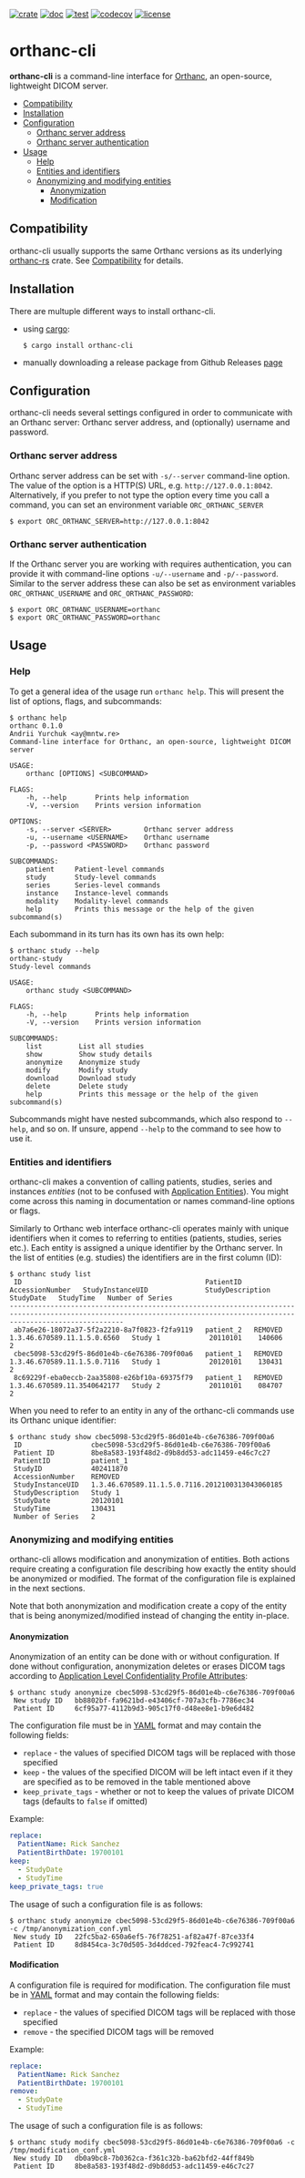 [![crate](https://img.shields.io/crates/v/orthanc-cli.svg)](https://crates.io/crates/orthanc-cli)
[![doc](https://docs.rs/orthanc-cli/badge.svg)](https://docs.rs/orthanc-cli)
[![test](https://github.com/Ch00k/orthanc-cli/workflows/tests/badge.svg)](https://github.com/Ch00k/orthanc-cli/actions)
[![codecov](https://codecov.io/gh/Ch00k/orthanc-cli/branch/master/graphs/badge.svg)](https://codecov.io/github/Ch00k/orthanc-cli)
[![license](https://img.shields.io/crates/l/orthanc.svg)](./UNLICENSE)

# orthanc-cli

**orthanc-cli** is a command-line interface for
[Orthanc](https://book.orthanc-server.com/users/rest.html), an open-source, lightweight
DICOM server.

<!--toc-start-->
* [Compatibility](#compatibility)
* [Installation](#installation)
* [Configuration](#configuration)
  * [Orthanc server address](#orthanc-server-address)
  * [Orthanc server authentication](#orthanc-server-authentication)
* [Usage](#usage)
  * [Help](#help)
  * [Entities and identifiers](#entities-and-identifiers)
  * [Anonymizing and modifying entities](#anonymizing-and-modifying-entities)
    * [Anonymization](#anonymization)
    * [Modification](#modification)
<!--toc-end-->

## Compatibility

orthanc-cli usually supports the same Orthanc versions as its underlying
[orthanc-rs](https://crates.io/crates/orthanc) crate. See
[Compatibility](https://github.com/Ch00k/orthanc-rs#compatibility) for details.

## Installation

There are multuple different ways to install orthanc-cli.

* using [cargo](https://doc.rust-lang.org/cargo):

  ```
  $ cargo install orthanc-cli
  ```

* manually downloading a release package from Github Releases
  [page](https://github.com/Ch00k/orthanc-cli/releases)

## Configuration

orthanc-cli needs several settings configured in order to communicate with an Orthanc
server: Orthanc server address, and (optionally) username and password.

### Orthanc server address

Orthanc server address can be set with `-s/--server` command-line option. The value of the
option is a HTTP(S) URL, e.g. `http://127.0.0.1:8042`. Alternatively, if you prefer to not
type the option every time you call a command, you can set an environment variable
`ORC_ORTHANC_SERVER`

```
$ export ORC_ORTHANC_SERVER=http://127.0.0.1:8042
```

### Orthanc server authentication

If the Orthanc server you are working with requires authentication, you can provide it
with command-line options `-u/--username` and `-p/--password`. Similar to the server
address these can also be set as environment variables `ORC_ORTHANC_USERNAME` and
`ORC_ORTHANC_PASSWORD`:

```
$ export ORC_ORTHANC_USERNAME=orthanc
$ export ORC_ORTHANC_PASSWORD=orthanc
```

## Usage

### Help

To get a general idea of the usage run `orthanc help`. This will present the list of
options, flags, and subcommands:

```
$ orthanc help
orthanc 0.1.0
Andrii Yurchuk <ay@mntw.re>
Command-line interface for Orthanc, an open-source, lightweight DICOM server

USAGE:
    orthanc [OPTIONS] <SUBCOMMAND>

FLAGS:
    -h, --help       Prints help information
    -V, --version    Prints version information

OPTIONS:
    -s, --server <SERVER>        Orthanc server address
    -u, --username <USERNAME>    Orthanc username
    -p, --password <PASSWORD>    Orthanc password

SUBCOMMANDS:
    patient     Patient-level commands
    study       Study-level commands
    series      Series-level commands
    instance    Instance-level commands
    modality    Modality-level commands
    help        Prints this message or the help of the given subcommand(s)
```

Each subommand in its turn has its own has its own help:

```
$ orthanc study --help
orthanc-study
Study-level commands

USAGE:
    orthanc study <SUBCOMMAND>

FLAGS:
    -h, --help       Prints help information
    -V, --version    Prints version information

SUBCOMMANDS:
    list         List all studies
    show         Show study details
    anonymize    Anonymize study
    modify       Modify study
    download     Download study
    delete       Delete study
    help         Prints this message or the help of the given subcommand(s)
```

Subcommands might have nested subcommands, which also respond to `--help`, and so on. If
unsure, append `--help` to the command to see how to use it.

### Entities and identifiers

orthanc-cli makes a convention of calling patients, studies, series and instances
_entities_ (not to be confused with
[Application Entities](http://otpedia.com/entryDetails.cfm?id=137)). You might come across
this naming in documentation or names command-line options or flags.

Similarly to Orthanc web interface orthanc-cli operates mainly with unique identifiers
when it comes to referring to entities (patients, studies, series etc.). Each entity is
assigned a unique identifier by the Orthanc server. In the list of entities (e.g. studies)
the identifiers are in the first column (ID):

```
$ orthanc study list
 ID                                             PatientID   AccessionNumber   StudyInstanceUID              StudyDescription   StudyDate   StudyTime   Number of Series
------------------------------------------------------------------------------------------------------------------------------------------------------------------------
 ab7a6e26-18072a37-5f2a2210-8a7f0823-f2fa9119   patient_2   REMOVED           1.3.46.670589.11.1.5.0.6560   Study 1            20110101    140606      2
 cbec5098-53cd29f5-86d01e4b-c6e76386-709f00a6   patient_1   REMOVED           1.3.46.670589.11.1.5.0.7116   Study 1            20120101    130431      2
 8c69229f-eba0eccb-2aa35808-e26bf10a-69375f79   patient_1   REMOVED           1.3.46.670589.11.3540642177   Study 2            20110101    084707      2
```

When you need to refer to an entity in any of the orthanc-cli commands use its Orthanc
unique identifier:

```
$ orthanc study show cbec5098-53cd29f5-86d01e4b-c6e76386-709f00a6
 ID                 cbec5098-53cd29f5-86d01e4b-c6e76386-709f00a6
 Patient ID         8be8a583-193f48d2-d9b8dd53-adc11459-e46c7c27
 PatientID          patient_1
 StudyID            402411870
 AccessionNumber    REMOVED
 StudyInstanceUID   1.3.46.670589.11.1.5.0.7116.2012100313043060185
 StudyDescription   Study 1
 StudyDate          20120101
 StudyTime          130431
 Number of Series   2
```

### Anonymizing and modifying entities

orthanc-cli allows modification and anonymization of entities. Both actions require
creating a configuration file describing how exactly the entity should be anonymized or
modified. The format of the configuration file is explained in the next sections.

Note that both anonymization and modification create a copy of the entity that is being
anonymized/modified instead of changing the entity in-place.

#### Anonymization

Anonymization of an entity can be done with or without configuration. If done without
configuration, anonymization deletes or erases DICOM tags according to [Application Level
Confidentiality Profile
Attributes](http://dicom.nema.org/medical/dicom/2017c/output/html/part15.html#table_E.1-1):

```
$ orthanc study anonymize cbec5098-53cd29f5-86d01e4b-c6e76386-709f00a6
 New study ID   bb8802bf-fa9621bd-e43406cf-707a3cfb-7786ec34
 Patient ID     6cf95a77-4112b9d3-905c17f0-d48ee8e1-b9e6d482
```

The configuration file must be in [YAML](https://yaml.org) format and may contain the
following fields:

* `replace` - the values of specified DICOM tags will be replaced with those specified
* `keep` - the values of the specified DICOM will be left intact even if it they are
  specified as to be removed in the table mentioned above
* `keep_private_tags` - whether or not to keep the values of private DICOM tags (defaults
  to `false` if omitted)

Example:

```yaml
replace:
  PatientName: Rick Sanchez
  PatientBirthDate: 19700101
keep:
  - StudyDate
  - StudyTime
keep_private_tags: true
```

The usage of such a configuration file is as follows:

```
$ orthanc study anonymize cbec5098-53cd29f5-86d01e4b-c6e76386-709f00a6 -c /tmp/anonymization_conf.yml
 New study ID   22fc5ba2-650a6ef5-76f78251-af82a47f-87ce33f4
 Patient ID     8d8454ca-3c70d505-3d4ddced-792feac4-7c992741
```

#### Modification

A configuration file is required for modification. The configuration file must be in
[YAML](https://yaml.org) format and may contain the following fields:

* `replace` - the values of specified DICOM tags will be replaced with those specified
* `remove` - the specified DICOM tags will be removed

Example:

```yaml
replace:
  PatientName: Rick Sanchez
  PatientBirthDate: 19700101
remove:
  - StudyDate
  - StudyTime
```

The usage of such a configuration file is as follows:

```
$ orthanc study modify cbec5098-53cd29f5-86d01e4b-c6e76386-709f00a6 -c /tmp/modification_conf.yml
 New study ID   db0a9bc8-7b0362ca-f361c32b-ba62bfd2-44ff849b
 Patient ID     8be8a583-193f48d2-d9b8dd53-adc11459-e46c7c27
```
